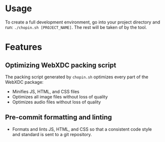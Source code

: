 # Usage
To create a full development environment, go into your project
directory and run: ```./chopin.sh [PROJECT_NAME]```. The rest will be
taken of by the tool.
# Features
## Optimizing WebXDC packing script
The packing script generated by `chopin.sh` optimizes every part of
the WebXDC package:
* Minifies JS, HTML, and CSS files
* Optimizes all image files without loss of quality
* Optimizes audio files without loss of quality
## Pre-commit formatting and linting
* Formats and lints JS, HTML, and CSS so that a consistent code style
  and standard is sent to a git repository.
